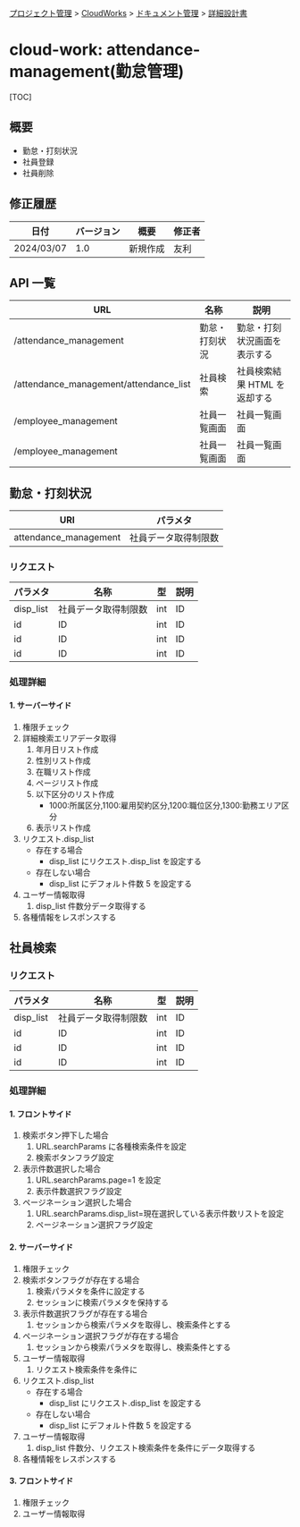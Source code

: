[プロジェクト管理](../../../../index.html) > [CloudWorks](../../../index.html) > [ドキュメント管理](../../index.html) > [詳細設計書](../index.html)

# cloud-work: attendance-management(勤怠管理)

[TOC]

## 概要

- 勤怠・打刻状況
- 社員登録
- 社員削除

## 修正履歴

| 日付       | バージョン | 概要     | 修正者 |
| ---------- | ---------- | -------- | ------ |
| 2024/03/07 | 1.0        | 新規作成 | 友利   |

## API 一覧

| URL                                    | 名称           | 説明                         |
| -------------------------------------- | -------------- | ---------------------------- |
| /attendance_management                 | 勤怠・打刻状況 | 勤怠・打刻状況画面を表示する |
| /attendance_management/attendance_list | 社員検索       | 社員検索結果 HTML を返却する |
| /employee_management                   | 社員一覧画面   | 社員一覧画面                 |
| /employee_management                   | 社員一覧画面   | 社員一覧画面                 |

## 勤怠・打刻状況

| URI  | パラメタ                 |
| --------- | -------------------- |
| attendance_management | 社員データ取得制限数 |

### リクエスト

| パラメタ  | 名称                 | 型  | 説明 |
| --------- | -------------------- | --- | ---- |
| disp_list | 社員データ取得制限数 | int | ID   |
| id        | ID                   | int | ID   |
| id        | ID                   | int | ID   |
| id        | ID                   | int | ID   |

### 処理詳細
#### 1. サーバーサイド

1. 権限チェック
2. 詳細検索エリアデータ取得
   1. 年月日リスト作成
   2. 性別リスト作成
   3. 在職リスト作成
   4. ページリスト作成
   5. 以下区分のリスト作成
      - 1000:所属区分,1100:雇用契約区分,1200:職位区分,1300:勤務エリア区分
   6. 表示リスト作成
3. リクエスト.disp_list
   - 存在する場合
     - disp_list にリクエスト.disp_list を設定する
   - 存在しない場合
     - disp_list にデフォルト件数 5 を設定する
4. ユーザー情報取得
   1. disp_list 件数分データ取得する
5. 各種情報をレスポンスする

## 社員検索

### リクエスト

| パラメタ  | 名称                 | 型  | 説明 |
| --------- | -------------------- | --- | ---- |
| disp_list | 社員データ取得制限数 | int | ID   |
| id        | ID                   | int | ID   |
| id        | ID                   | int | ID   |
| id        | ID                   | int | ID   |

### 処理詳細
#### 1. フロントサイド

1. 検索ボタン押下した場合
   1. URL.searchParams に各種検索条件を設定
   2. 検索ボタンフラグ設定
2. 表示件数選択した場合
   1. URL.searchParams.page=1 を設定
   2. 表示件数選択フラグ設定
3. ページネーション選択した場合
   1. URL.searchParams.disp_list=現在選択している表示件数リストを設定
   2. ページネーション選択フラグ設定

#### 2. サーバーサイド

1. 権限チェック
2. 検索ボタンフラグが存在する場合
   1. 検索パラメタを条件に設定する
   2. セッションに検索パラメタを保持する
3. 表示件数選択フラグが存在する場合
   1. セッションから検索パラメタを取得し、検索条件とする
4. ページネーション選択フラグが存在する場合
   1. セッションから検索パラメタを取得し、検索条件とする
5. ユーザー情報取得
   1. リクエスト検索条件を条件に
6. リクエスト.disp_list
   - 存在する場合
     - disp_list にリクエスト.disp_list を設定する
   - 存在しない場合
     - disp_list にデフォルト件数 5 を設定する
7. ユーザー情報取得
   1. disp_list 件数分、リクエスト検索条件を条件にデータ取得する
8. 各種情報をレスポンスする

#### 3. フロントサイド

1. 権限チェック
2. ユーザー情報取得
